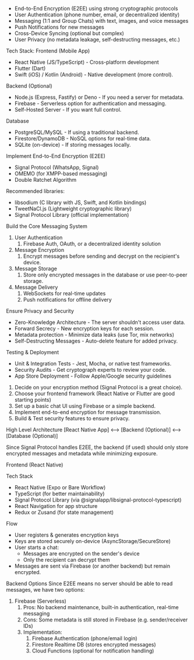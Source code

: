 - End-to-End Encryption (E2EE) using strong cryptographic protocols
- User Authentication (phone number, email, or decentralized identity)
- Messaging (1:1 and Group Chats) with text, images, and voice messages
- Push Notifications for new messages
- Cross-Device Syncing (optional but complex)
- User Privacy (no metadata leakage, self-destructing messages, etc.)

Tech Stack: 
Frontend (Mobile App)
- React Native (JS/TypeScript) - Cross-platform development
- Flutter (Dart)
- Swift (iOS) / Kotlin (Android) - Native development (more control).

Backend (Optional)
- Node.js (Express, Fastify) or Deno - If you need a server for metadata.  
- Firebase - Serverless option for authentication and messaging.  
- Self-Hosted Server - If you want full control.  

Database
- PostgreSQL/MySQL - If using a traditional backend.  
- Firestore/DynamoDB - NoSQL options for real-time data.  
- SQLite (on-device) - If storing messages locally.  

Implement End-to-End Encryption (E2EE)
- Signal Protocol (WhatsApp, Signal)
- OMEMO (for XMPP-based messaging)
- Double Ratchet Algorithm

Recommended libraries: 
- libsodium (C library with JS, Swift, and Kotlin bindings)
- TweetNaCl.js (Lightweight cryptographic library)
- Signal Protocol Library (official implementation)

Build the Core Messaging System
1. User Authentication
	1. Firebase Auth, OAuth, or a decentralized identity solution
2. Message Encryption
	1. Encrypt messages before sending and decrypt on the recipient's device.  
3. Message Storage
	1. Store only encrypted messages in the database or use peer-to-peer storage.  
4. Message Delivery
	1. WebSockets for real-time updates
	2. Push notifications for offline delivery

Ensure Privacy and Security
- Zero-Knowledge Architecture - The server shouldn't access user data.  
- Forward Secrecy - New encryption keys for each session.  
- Metadata protection - Minimize data leaks (use Tor, mix networks)
- Self-Destructing Messages - Auto-delete feature for added privacy.  

Testing & Deployment
- Unit & Integration Tests - Jest, Mocha, or native test frameworks.  
- Security Audits - Get cryptograph experts to review your code.  
- App Store Deployment - Follow Apple/Google security guidelines

1. Decide on your encryption method (Signal Protocol is a great choice). 
2. Choose your frontend framework (React Native or Flutter are good starting points)
3. Set up a basic chat UI using Firebase or a simple backend.  
4. Implement end-to-end encryption for message transmission.  
5. Build & Test security features to ensure privacy.  

High Level Architecture
[React Native App] <--> [Backend (Optional)] <--> [Database (Optional)]

Since Signal Protocol handles E2EE, the backend (if used) should only store encrypted messages and metadata while minimizing exposure.  

Frontend (React Native)

Tech Stack
- React Native (Expo or Bare Workflow)
- TypeScript (for better maintainability)
- Signal Protocol Library (via @signalapp/libsignal-protocol-typescript)
- React Navigation for app structure
- Redux or Zusand (for state management)

Flow
- User registers & generates encryption keys
- Keys are stored securely on-device (AsyncStorage/SecureStore)
- User starts a chat:
	- Messages are encrypted on the sender's device
	- Only the recipient can decrypt them
- Messages are sent via Firebase (or another backend) but remain encrypted.  

Backend Options
Since E2EE means no server should be able to read messages, we have two options:
1. Firebase (Serverless)
	1. Pros: No backend maintenance, built-in authentication, real-time messaging
	2. Cons: Some metadata is still stored in Firebase (e.g. sender/receiver IDs)
	3. Implementation:
		1. Firebase Authentication (phone/email login)
		2. Firestore Realtime DB (stores encrypted messages)
		3. Cloud Functions (optional for notification handling)